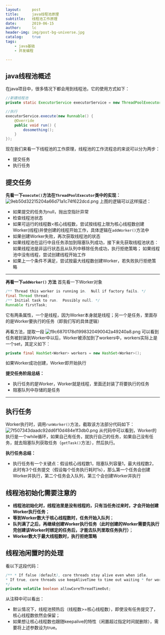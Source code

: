 ```yaml
---
layout:     post
title:      java线程池原理
subtitle:   线程池工作原理
date:       2019-06-15
author:     lc
header-img: img/post-bg-universe.jpg
catalog:    true
tags:
    - java基础
    - 并发编程

---
```


## java线程池概述
在java项目中，很多情况下都会用到线程池，它的使用方式如下：

```  java
//新建线程池
private static ExecutorService executorService = new ThreadPoolExecutor(5, 20, 60L, TimeUnit.SECONDS, new ArrayBlockingQueue<>(10));

//执行
executorService.execute(new Runnable() {   
    @Override    
    public void run() {       
        dosomething();    
    }
});
```
现在我们来看一下线程池的工作原理，线程池的工作流程总的来说可以分为两步：
- 提交任务
- 执行任务

## 提交任务
**先看一下`execute()`方法在`ThreadPoolExecutor`类中的实现：**
![9eb50d32215204a66d71a1c74f622dcd.png](en-resource://database/675:0)
上图的逻辑可以这样描述：

- 如果提交的任务为null，抛出空指针异常
- 检查线程池状态
- 如果可运行的线程数<核心线程数，尝试按线程上限为核心线程数创建Worker(线程)并使创建的线程开始工作，具体逻辑在`addWorker()`方法中
- 如果创建Worker失败，再次获取线程池的状态
- 如果线程池在运行中且任务添加到阻塞队列成功，接下来先获取线程池状态：
  如果线程池是非运行状态且从队列中移除任务成功，执行拒绝策略；
  如果线程池中没有线程，尝试创建线程开始工作 
- 如果上一个条件不满足，尝试按最大线程数创建Worker，若失败执行拒绝策略

---
**再看一下`addWorker()` 方法**
首先看一下Worker对象
``` java
/** Thread this worker is running in.  Null if factory fails. */
final Thread thread;
/** Initial task to run.  Possibly null. */
Runnable firstTask;
```
它有两条属性，一个是线程，因为Worker本身就是线程；另一个是任务，里面存的是Worker要执行的任务（即我们写的具体逻辑）

再看方法，提取一段
![f9c6870178d1998320490042a49240a8.png](en-resource://database/677:0)
可以看到任务被封装到Worker中以后，Worker被添加到了workers中，workers实际上是一个set，其定义如下：
``` java
private final HashSet<Worker> workers = new HashSet<Worker>();
```
如果Worker成功创建，Worker即开始执行

**提交任务阶段总结：**
- 执行任务的是Worker，Worker就是线程，里面还封装了将要执行的任务
- 阻塞队列中存储的是任务


---

## 执行任务
Worker执行时，调用`runWorker()`方法，截取该方法部分代码如下：![7f507343daadc92dd6f10d484e1f3db0.png](en-resource://database/679:0)
从代码中可以看到，Worker的执行是一个while循环，如果自己有任务，就执行自己的任务，如果自己没有任务，就去阻塞队列获取任务（`getTask()`方法），然后执行。

**执行任务总结：**
- 执行任务有一个关键点：假设核心线程数1，阻塞队列容量1，最大线程数2，此时有3个任务提交（假设每个任务执行耗时1s），那么第一个任务会创建Worker并执行，第二个任务会入队列，第三个会创建Worker并执行

## 线程池初始化需要注意的

- **线程池初始化时，线程池里是没有线程的，只有当任务过来时，才会开始创建Worker执行任务**；
- **等到Worker数大于核心线程数时，任务开始入队列**；
- **队列满了之后，再继续创建Worker执行任务（此时创建的Worker需要先执行完创建该Worker时绑定的任务后，才能去队列里取任务执行）**；
- **Worker数大于最大线程数时，执行拒绝策略**


## 线程池闲置时的处理
看以下这段代码：
``` java
/** * If false (default), core threads stay alive even when idle. 
* If true, core threads use keepAliveTime to time out waiting * for work. 
*/
private volatile boolean allowCoreThreadTimeOut;
```
从注释中可以看出：
- 默认情况下，线程池预热后（线程数>=核心线程数），即使没有任务提交了，核心线程数依然会保留；
- 如果想让核心线程数也跟随keepalive的特性（闲置超过指定时间就删除），需要将上述参数设为true。